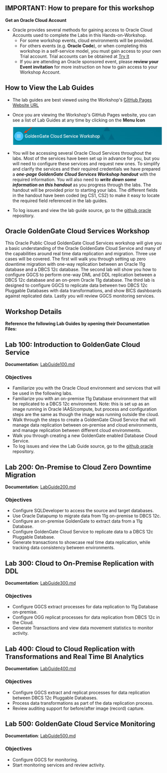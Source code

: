 ## IMPORTANT: How to prepare for this workshop

**Get an Oracle Cloud Account** 
- Oracle provides several methods for gaining access to Oracle Cloud Accounts used to complete the Labs in this Hands-on-Workshop. 
    - For some workshop events, cloud environments will be provided. 
    - For others events (e.g. **Oracle Code**), or when completing this workshop in a self-service model, you must gain access to your own Trial account. Trial accounts can be obtained at [Try It](http://cloud.oracle.com/tryit) 
    - If you are attending an Oracle sponsored event, please **review your Event invitation** for more instruction on how to gain access to your Workshop Account.
             
## How to View the Lab Guides

- The lab guides are best viewed using the Workshop's [GitHub Pages Website URL](https://pcdavies.github.io/GoldenGateCloudService/workshops/goldengate/) 

- Once you are viewing the Workshop's GitHub Pages website, you can see a list of Lab Guides at any time by clicking on the **Menu Icon**

    ![](images/WorkshopMenu.png)  

- You will be accessing several Oracle Cloud Services throughout the labs.  Most of the services have been set up in advance for you, but you will need to configure these services and request new ones.  To simplify and clarify the services and their required credentials we have prepared a ***one-page GoldenGate Cloud Services Workshop handout*** with the required information.  You will also need to ***write down some information on this handout*** as you progress through the labs.  The handout will be provided prior to starting your labs.  The different fields in the handout have been coded (eg CS1, CS2) to make it easy to locate the required field referenced in the lab guides.

- To log issues and view the lab guide source, go to the [github oracle](https://github.com/pcdavies/GoldenGateCloudService/tree/master/workshops/goldengate) repository.

## Oracle GoldenGate Cloud Services Workshop

This Oracle Public Cloud GoldenGate Cloud Services workshop will give you a basic understanding of the Oracle GoldenGate Cloud Service and many of the capabilities around real time data replication and migration.  Three use cases will be covered.  The first will walk you through setting up zero downtime migration with one-way replication between an Oracle 11g database and a DBCS 12c database.  The second lab will show you how to configure GGCS to perform one-way DML and DDL replication between a DBCS 12c database and an on-prem Oracle 11g database.  The third lab is designed to configure GGCS to replicate data between two DBCS 12c Pluggable Databases with data transformations, and show BICS dashboards against replicated data.  Lastly you will review GGCS monitoring services.


## Workshop Details

**Reference the following Lab Guides by opening their Documentation Files:**

## Lab 100: Introduction to GoldenGate Cloud Service

**Documentation**: [LabGuide100.md](LabGuide100.md)

### Objectives

- Familiarize you with the Oracle Cloud environment and services that will be used in the following labs.
- Familiarize you with an on-premise 11g Database environment that will be replicated to a DBCS 12c environment.  Note: this is set up as an image running in Oracle IAAS/compute, but process and configuration steps are the same as though the image was running outside the cloud.
- Walk through the steps to create a GoldenGate Cloud Service that will manage data replication between on-premise and cloud environments, and manage replication between different cloud environments.
- Walk you through creating a new GoldenGate enabled Database Cloud Service.
- To log issues and view the Lab Guide source, go to the [github oracle](https://github.com/pcdavies/GoldenGateCloudService/tree/master/workshops/goldengate) repository.

## Lab 200: On-Premise to Cloud Zero Downtime Migration

**Documentation**: [LabGuide200.md](LabGuide200.md)

### Objectives

- Configure SQLDeveloper to access the source and target databases.
- Use Oracle Datapump to migrate data from 11g on-premise to DBCS 12c.
- Configure an on-premise GoldenGate to extract data from a 11g Database.
- Configure GoldenGate Cloud Service to replicate data to a DBCS 12c Pluggable Database.
- Generate transactions to showcase real time data replication, while tracking data consistency between environments.

## Lab 300: Cloud to On-Premise Replication with DDL

**Documentation**: [LabGuide300.md](LabGuide300.md)

### Objectives

- Configure GGCS extract processes for data replication to 11g Database on-premise.
- Configure OGG replicat processes for data replication from DBCS 12c in the Cloud.
- Generate Transactions and view data movement statistics to monitor activity.

## Lab 400: Cloud to Cloud Replication with Transformations and Real Time BI Analytics

**Documentation**: [LabGuide400.md](LabGuide400.md)

### Objectives

- Configure GGCS extract and replicat processes for data replication between DBCS 12c Pluggable Databases.
- Process data transformations as part of the data replication process.
- Review auditing support for before/after image (record) capture.

## Lab 500: GoldenGate Cloud Service Monitoring

**Documentation**: [LabGuide500.md](LabGuide500.md)

### Objectives

- Configure GGCS for monitoring.
- Start monitoring services and review activity.
